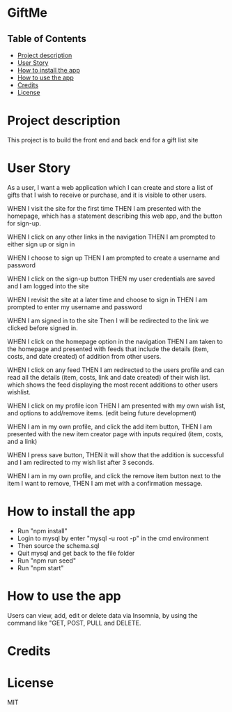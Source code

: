 
# GiftMe

## Table of Contents
* [Project description](#description)
* [User Story](#user-story)
* [How to install the app](#installation)
* [How to use the app](#usage)
* [Credits](#credits)
* [License](#license)

# Project description
This project is to build the front end and back end for a gift list site

# User Story
As a user, I want a web application which I can create and store a list of gifts that I wish to receive or purchase, and it is visible to other users.

WHEN I visit the site for the first time
THEN I am presented with the homepage, which has a statement describing this web app, and the button for sign-up.

WHEN I click on any other links in the navigation
THEN I am prompted to either sign up or sign in

WHEN I choose to sign up
THEN I am prompted to create a username and password

WHEN I click on the sign-up button
THEN my user credentials are saved and I am logged into the site

WHEN I revisit the site at a later time and choose to sign in
THEN I am prompted to enter my username and password

WHEN I am signed in to the site
Then I will be redirected to the link we clicked before signed in.

WHEN I click on the homepage option in the navigation
THEN I am taken to the homepage and presented with feeds that include the details (item, costs, and date created) of addition from other users.

WHEN I click on any feed
THEN I am redirected to the users profile and can read all the details (item, costs, link and date created) of their wish list.
which shows the feed displaying the most recent additions to other users wishlist.

WHEN I click on my profile icon
THEN I am presented with my own wish list, and options to add/remove items. (edit being future development)

WHEN I am in my own profile, and click the add item button,
THEN I am presented with the new item creator page with inputs required (item, costs, and a link)

WHEN I press save button, 
THEN it will show that the addition is successful and I am redirected to my wish list after 3 seconds.

WHEN I am in my own profile, and click the remove item button next to the item I want to remove,
THEN I am met with a confirmation message.


# How to install the app

* Run "npm install"
* Login to mysql by enter "mysql -u root -p" in the cmd environment
* Then source the schema.sql
* Quit mysql and get back to the file folder
* Run "npm run seed"
* Run "npm start"

# How to use the app
Users can view, add, edit or delete data via Insomnia, by using the command like "GET, POST, PULL and DELETE.



# Credits

# License
MIT